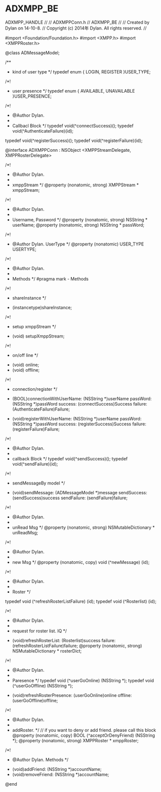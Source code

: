 ADXMPP_BE
=========

ADXMPP_HANDLE
//
//  ADXMPPConn.h
//  ADXMPP_BE
//
//  Created by Dylan on 14-10-8.
//  Copyright (c) 2014年 Dylan. All rights reserved.
//

#import <Foundation/Foundation.h>
#import <XMPP.h>
#import <XMPPRoster.h>

@class ADMessageModel;

/**
 * kind of user type
 */
typedef enum {
    LOGIN,
    REGISTER
}USER_TYPE;

/*!
 *  user presence
 */
typedef enum {
    AVAILABLE,
    UNAVAILABLE
}USER_PRESENCE;

/*!
 *  @Author Dylan.
 *
 *  Callbacl Block
 */
typedef void(^connectSuccess)();
typedef void(^AuthenticateFailure)(id);

typedef void(^registerSuccess)();
typedef void(^registerFailure)(id);

@interface ADXMPPConn : NSObject <XMPPStreamDelegate, XMPPRosterDelegate>

/*!
 *  @Author Dylan.
 *
 *  xmppStream
 */
@property (nonatomic, strong) XMPPStream * xmppStream;

/*!
 *  @Author Dylan.
 *
 *  Username, Password
 */
@property (nonatomic, strong) NSString * userName;
@property (nonatomic, strong) NSString * passWord;

/*!
 *  @Author Dylan. UserType
 */
@property (nonatomic) USER_TYPE USERTYPE;

/*!
 *  @Author Dylan.
 *
 *  Methods
 */
#pragma mark - Methods

/*!
 *  shareInstance
 */
+ (instancetype)shareInstance;

/*!
 *  setup xmppStream
 */
- (void) setupXmppStream;

/*!
 *  on/off line
 */
- (void) online;
- (void) offline;

/*!
 *  connection/register
 */
- (BOOL)connectionWithUserName: (NSString *)userName
                      passWord: (NSString *)passWord
                       success: (connectSuccess)Success
                       failure: (AuthenticateFailure)Failure;

- (void)registerWithUserName: (NSString *)userName
                    passWord: (NSString *)passWord
                     success: (registerSuccess)Success
                     failure: (registerFailure)Failure;

/*!
 *  @Author Dylan.
 *
 *  callback Block
 */
typedef void(^sendSuccess)();
typedef void(^sendFailure)(id);

/*!
 *  sendMessageBy model
 */
- (void)sendMessage: (ADMessageModel *)message
        sendSuccess: (sendSuccess)success
        sendFailure: (sendFailure)failure;

/*!
 *  @Author Dylan.
 *
 *  unRead Msg
 */
@property (nonatomic, strong) NSMutableDictionary * unReadMsg;

/*!
 *  @Author Dylan.
 *
 *  new Msg
 */
@property (nonatomic, copy) void (^newMessage) (id);


/*!
 *  @Author Dylan.
 *
 *  Roster
 */

typedef void (^refreshRosterListFailure) (id);
typedef void (^Rosterlist) (id);

/*!
 *  @Author Dylan.
 *
 *  request for roster list. IQ
 */
- (void)refreshRosterList: (Rosterlist)success
                  failure: (refreshRosterListFailure)failure;
@property (nonatomic, strong) NSMutableDictionary * rosterDict;

/*!
 *  @Author Dylan.
 *
 *  Paresence
 */
typedef void (^userGoOnline) (NSString *);
typedef void (^userGoOffline) (NSString *);

- (void)refreshRosterPresence: (userGoOnline)online
                      offline: (userGoOffline)offline;

/*!
 *  @Author Dylan.
 *
 *  addRoster.
 */
// if you want to deny or add friend. please call this block
@property (nonatomic, copy) BOOL (^acceptOrDenyFriend) (NSString *);
@property (nonatomic, strong) XMPPRoster * xmppRoster;

/*!
 *  @Author Dylan. Methods
 */
- (void)addFriend: (NSString *)accountName;
- (void)removeFriend: (NSString *)accountName;

@end
